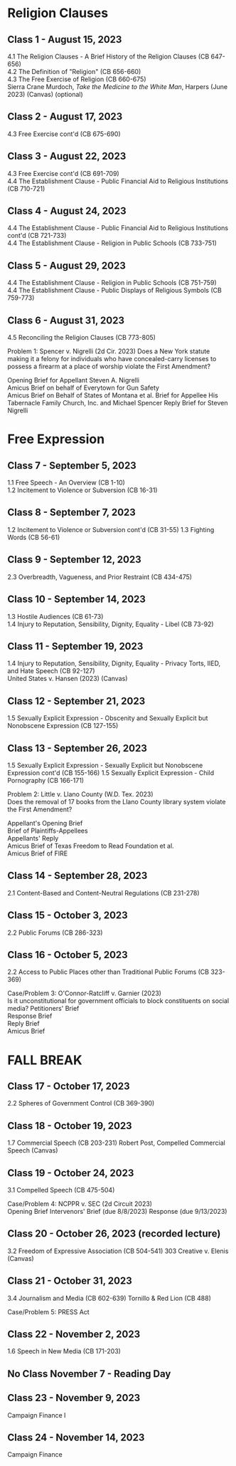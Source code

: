 # Religion Clauses

## Class 1 - August 15, 2023  
4.1 The Religion Clauses - A Brief History of the Religion Clauses (CB 647-656)  
4.2 The Definition of "Religion" (CB 656-660)  
4.3 The Free Exercise of Religion (CB 660-675)  
Sierra Crane Murdoch, _Take the Medicine to the White Man_, Harpers (June 2023) (Canvas) (optional)  

## Class 2 - August 17, 2023
4.3 Free Exercise cont'd (CB 675-690)  

## Class 3 - August 22, 2023
4.3 Free Exercise cont'd (CB 691-709)  
4.4 The Establishment Clause - Public Financial Aid to Religious Institutions (CB 710-721)  

## Class 4 - August 24, 2023
4.4 The Establishment Clause - Public Financial Aid to Religious Institutions cont'd (CB 721-733)  
4.4 The Establishment Clause - Religion in Public Schools (CB 733-751)  

## Class 5 - August 29, 2023
4.4 The Establishment Clause - Religion in Public Schools (CB 751-759)  
4.4 The Establishment Clause - Public Displays of Religious Symbols (CB 759-773)  

## Class 6 - August 31, 2023
4.5 Reconciling the Religion Clauses (CB 773-805)  

Problem 1: Spencer v. Nigrelli (2d Cir. 2023)
Does a New York statute making it a felony for individuals who have concealed-carry licenses to possess a firearm at a place of worship violate the First Amendment?

Opening Brief for Appellant Steven A. Nigrelli  
Amicus Brief on behalf of Everytown for Gun Safety  
Amicus Brief on Behalf of States of Montana et al.
Brief for Appellee His Tabernacle Family Church, Inc. and Michael Spencer
Reply Brief for Steven Nigrelli

# Free Expression

## Class 7 - September 5, 2023
1.1 Free Speech - An Overview (CB 1-10)  
1.2 Incitement to Violence or Subversion (CB 16-31)  

## Class 8 - September 7, 2023
1.2 Incitement to Violence or Subversion cont'd (CB 31-55)
1.3 Fighting Words (CB 56-61)

## Class 9 - September 12, 2023
2.3 Overbreadth, Vagueness, and Prior Restraint (CB 434-475)

## Class 10 - September 14, 2023
1.3 Hostile Audiences (CB 61-73)  
1.4 Injury to Reputation, Sensibility, Dignity, Equality - Libel (CB 73-92)  

## Class 11 - September 19, 2023
1.4 Injury to Reputation, Sensibility, Dignity, Equality - Privacy Torts, IIED, and Hate Speech (CB 92-127)  
United States v. Hansen (2023) (Canvas)  

## Class 12 - September 21, 2023
1.5 Sexually Explicit Expression - Obscenity and Sexually Explicit but Nonobscene Expression (CB 127-155)  

## Class 13 - September 26, 2023
1.5 Sexually Explicit Expression - Sexually Explicit but Nonobscene Expression cont'd (CB 155-166)
1.5 Sexually Explicit Expression - Child Pornography (CB 166-171)  

Problem 2: Little v. Llano County (W.D. Tex. 2023)  
Does the removal of 17 books from the Llano County library system violate the First Amendment?

Appellant's Opening Brief  
Brief of Plaintiffs-Appellees   
Appellants' Reply  
Amicus Brief of Texas Freedom to Read Foundation et al.  
Amicus Brief of FIRE

## Class 14 - September 28, 2023
2.1 Content-Based and Content-Neutral Regulations (CB 231-278)

## Class 15 - October 3, 2023
2.2 Public Forums (CB 286-323)

## Class 16 - October 5, 2023
2.2 Access to Public Places other than Traditional Public Forums (CB 323-369)  

Case/Problem 3: O'Connor-Ratcliff v. Garnier (2023)  
Is it unconstitutional for government officials to block constituents on social media?
Petitioners' Brief  
Response Brief  
Reply Brief  
Amicus Brief 

# FALL BREAK

## Class 17 - October 17, 2023
2.2 Spheres of Government Control (CB 369-390)  

## Class 18 - October 19, 2023
1.7 Commercial Speech (CB 203-231)
Robert Post, Compelled Commercial Speech (Canvas)  

## Class 19 - October 24, 2023
3.1 Compelled Speech (CB 475-504)

Case/Problem 4: NCPPR v. SEC (2d Circuit 2023)  
Opening Brief
Intervenors' Brief (due 8/8/2023)
Response (due 9/13/2023)

## Class 20 - October 26, 2023 (recorded lecture)
3.2 Freedom of Expressive Association (CB 504-541)
303 Creative v. Elenis (Canvas)

## Class 21 - October 31, 2023
3.4 Journalism and Media (CB 602-639)
Tornillo & Red Lion (CB 488)

Case/Problem 5: PRESS Act

## Class 22 - November 2, 2023
1.6 Speech in New Media (CB 171-203)

## No Class November 7 - Reading Day

## Class 23 - November 9, 2023
Campaign Finance I

## Class 24 - November 14, 2023
Campaign Finance
